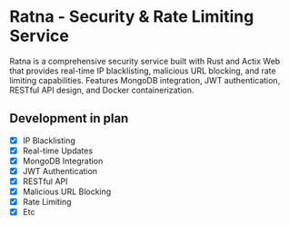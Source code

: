 # Ratna - Security & Rate Limiting Service
Ratna is a comprehensive security service built with Rust and Actix Web that provides real-time IP blacklisting, malicious URL blocking, and rate limiting capabilities. Features MongoDB integration, JWT authentication, RESTful API design, and Docker containerization.

## Development in plan
- [x] IP Blacklisting
- [x] Real-time Updates
- [x] MongoDB Integration
- [x] JWT Authentication
- [x] RESTful API
- [x] Malicious URL Blocking
- [x] Rate Limiting
- [x] Etc
